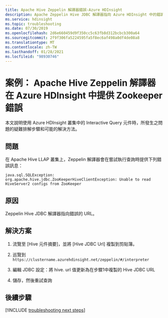 ```yaml
---
title: Apache Hive Zeppelin 解譯器錯誤-Azure HDInsight
description: Apache Zeppelin Hive JDBC 解譯器指向 Azure HDInsight 中的錯誤 URL
ms.service: hdinsight
ms.topic: troubleshooting
ms.date: 07/30/2019
ms.openlocfilehash: 2d6e660459d9f350cc5c63fb8d312bcbcb300a64
ms.sourcegitcommit: 2f9f306fa5224595fa5f8ec6af498a0df4de08a8
ms.translationtype: MT
ms.contentlocale: zh-TW
ms.lasthandoff: 01/28/2021
ms.locfileid: "98930746"
---
```

# <a name="scenario-apache-hive-zeppelin-interpreter-gives-a-zookeeper-error-in-azure-hdinsight"></a>案例： Apache Hive Zeppelin 解譯器在 Azure HDInsight 中提供 Zookeeper 錯誤

本文說明使用 Azure HDInsight 叢集中的 Interactive Query 元件時，所發生之問題的疑難排解步驟和可能的解決方法。

## <a name="issue"></a>問題

在 Apache Hive LLAP 叢集上，Zeppelin 解譯器會在嘗試執行查詢時提供下列錯誤訊息：

```
java.sql.SQLException: org.apache.hive.jdbc.ZooKeeperHiveClientException: Unable to read HiveServer2 configs from ZooKeeper
```

## <a name="cause"></a>原因

Zeppelin Hive JDBC 解譯器指向錯誤的 URL。

## <a name="resolution"></a>解決方案

1. 流覽至 [Hive 元件摘要]，並將 [Hive JDBC Url] 複製到剪貼簿。

1. 巡覽到 `https://clustername.azurehdinsight.net/zeppelin/#/interpreter`

1. 編輯 JDBC 設定：將 hive. url 值更新為在步驟1中複製的 Hive JDBC URL

1. 儲存，然後重試查詢

## <a name="next-steps"></a>後續步驟

[!INCLUDE [troubleshooting next steps](../../../includes/hdinsight-troubleshooting-next-steps.md)]